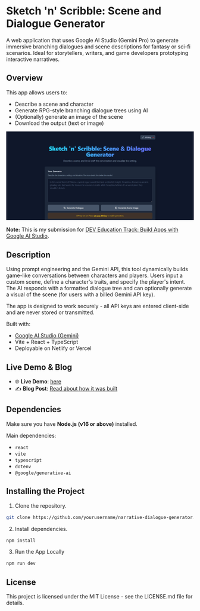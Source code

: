 # Sketch 'n' Scribble: Scene and Dialogue Generator

A web application that uses Google AI Studio (Gemini Pro) to generate immersive branching dialogues and scene descriptions for fantasy or sci-fi scenarios. Ideal for storytellers, writers, and game developers prototyping interactive narratives.

## Overview

This app allows users to:
- Describe a scene and character
- Generate RPG-style branching dialogue trees using AI
- (Optionally) generate an image of the scene
- Download the output (text or image)

![Image showing the application's initial screen](<image_demo.png>)

**Note:** This is my submission for [DEV Education Track: Build Apps with Google AI Studio](https://dev.to/deved/build-apps-with-google-ai-studio).

## Description

Using prompt engineering and the Gemini API, this tool dynamically builds game-like conversations between characters and players. Users input a custom scene, define a character's traits, and specify the player's intent. The AI responds with a formatted dialogue tree and can optionally generate a visual of the scene (for users with a billed Gemini API key).

The app is designed to work securely - all API keys are entered client-side and are never stored or transmitted.

Built with:
- [Google AI Studio (Gemini)](https://aistudio.google.com/app/apps)
- Vite + React + TypeScript
- Deployable on Netlify or Vercel

## Live Demo & Blog

- 🌐 **Live Demo**: [here](https://sketch-and-scribble.vercel.app/)
- ✍️ **Blog Post**: [Read about how it was built](https://dev.to/pranamyark/sketch-n-scribble-scene-and-dialogue-generator-using-google-ai-studio-3ep9)


## Dependencies

Make sure you have **Node.js (v16 or above)** installed.

Main dependencies:
- `react`
- `vite`
- `typescript`
- `dotenv`
- `@google/generative-ai`


## Installing the Project

1. Clone the repository.
```bash
git clone https://github.com/yourusername/narrative-dialogue-generator.git
```

2. Install dependencies.
```bash
npm install
```
<!-- 
3. Create environment file `.env.local`.
4. Then add your Google Gemini API key inside `.env.local`:
```bash
GEMINI_API_KEY=your_api_key_here
``` -->

3. Run the App Locally
```bash 
npm run dev
```

## License

This project is licensed under the MIT License - see the LICENSE.md file for details.
